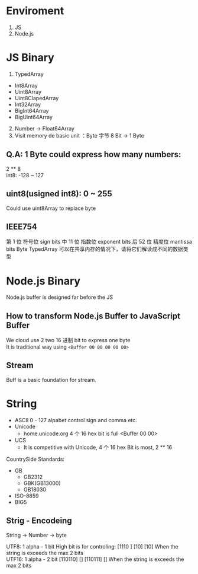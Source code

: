# Enviroment
1. JS
2. Node.js
# JS Binary
1. TypedArray
- Int8Array
- Uint8Array
- Uint8ClapedArray
- Int32Array
- BigInt64Array
- BigUint64Array

2. Number -> Float64Array
3. Visit memory de basic unit ：Byte 字节
8 Bit -> 1 Byte
## Q.A: 1 Byte could express how many numbers:
2 ** 8  
int8: -128 ~ 127  
## uint8(usigned int8): 0 ~ 255
Could use uint8Array to replace byte  
## IEEE754
第 1 位 符号位 sign bits
中 11 位 指数位 exponent bits
后 52 位 精度位 mantissa bits
Byte TypedArray 可以在共享内存的情况下，请将它们解读成不同的数据类型

# Node.js Binary
Node.js buffer is designed far before the JS  
## How to transform Node.js Buffer to JavaScript Buffer
We cloud use 2 two 16 进制 bit to express one byte  
It is traditional way using `<Buffer 00 00 00 00 00>`  
## Stream
Buff is a basic foundation for stream.  

# String
- ASCII 0 - 127 alpabet control sign and comma etc.
- Unicode
  - home.unicode.org 4 个 16 hex bit is full <Buffer 00 00>
- UCS
  - It is competitive with Unicode, 4 个 16 hex Bit is most, 2 ** 16

CountrySide Standards:
- GB
  - GB2312
  - GBK(GB13000)
  - GB18030
- ISO-8859
- BIG5


## Strig - Encodeing
String -> Number -> byte  

UTF8: 1 alpha - 1 bit
High bit is for controling: [1110 ] [10] [10] When the string is exceeds the max 2 bits  
UTF16: 1 alpha - 2 bit [110110] []  [110111] [] When the string is exceeds the max 2 bits